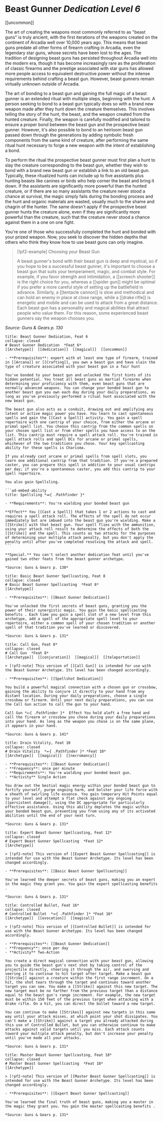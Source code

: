 
# Beast Gunner *Dedication Level 6*  
[[uncommon]]  

The art of creating the weapons most commonly referred to as "beast guns" is truly ancient, with the first iterations of the weapons created on the continent of Arcadia well over 10,000 years ago. This means that beast guns predate all other forms of firearm crafting in Arcadia, even the legendary star guns, whose secrets have been lost to the ages. The tradition of designing beast guns has persisted throughout Arcadia well into the modern era, though it has become increasingly rare as the proliferation of classic firearms and the prestige associated with star guns has allowed more people access to equivalent destructive power without the intense requirements behind crafting a beast gun. However, beast gunners remain virtually unknown outside of Arcadia.

The art of bonding to a beast gun and gaining the full magic of a beast gunner is an extended ritual with multiple steps, beginning with the hunt. A person seeking to bond to a beast gun typically does so with a brand new weapon made after they hunt down the creature themselves. This involves telling the story of the hunt, the beast, and the weapon created from the hunted creature. Finally, the weapon is carefully modified and tailored to ensure a proper bond between the beast gun and the prospective beast gunner. However, it's also possible to bond to an heirloom beast gun passed down through the generations by adding symbolic fresh components from the same kind of creature, after performing the same ritual hunt necessary to forge a new weapon with the intent of establishing a bond.

To perform the ritual the prospective beast gunner must first plan a hunt to slay the creature corresponding to the beast gun, whether they wish to bond with a brand new beast gun or establish a link to an old beast gun. Typically, these ritualized hunts can include up to five assistants plus hunting beasts like canines or birds who help corner the beast and bring it down. If the assistants are significantly more powerful than the hunted creature, or if there are so many assistants the creature never stood a chance at survival, the magic simply fails during the bonding process and the hunt and organic materials are wasted, usually much to the shame and chagrin of the hunter. The same doesn't apply if the prospective beast gunner hunts the creature alone, even if they are significantly more powerful than the creature, such that the creature never stood a chance against them in a one on one fight.

You're one of those who successfully completed the hunt and bonded with your prized weapon. Now, you seek to discover the hidden depths that others who think they know how to use beast guns can only imagine.

> [!pf2-example]
 Choosing your Beast Gun
> 
> A beast gunner's bond with their beast gun is deep and mystical, so if you hope to be a successful beast gunner, it's important to choose a beast gun that suits your temperament, magic, and combat style. For example, if you favor strength and intimidation, a [[screech shooter]] is the right choice for you, whereas a [[spider gun]] might be optimal if you prefer a more careful style of setting up the battlefield in advance. Similarly, a [[tentacle cannon]] is slow and methodical and can hold an enemy in place at close range, while a [[drake rifle]] is energetic and mobile and can be used to attack from a great distance. Each beast gun has a personality and magical abilities that attract people who value them. For this reason, some experienced beast gunners say the weapon chooses you.

*Source: Guns & Gears p. 130*

````ad-embed-feat
title: Beast Gunner Dedication, Feat 6
collapse: closed
# Beast Gunner Dedication  *Feat 6*  
[[Archetype]]  [[dedication]]  [[magical]]  [[uncommon]]  

- **Prerequisites**: expert with at least one type of firearm, trained in [[Arcana]] or [[Crafting]], you own a beast gun and have slain the type of creature associated with your beast gun in a fair hunt 

You've bonded to your beast gun and unlocked the first hints of its hidden potential. You treat all beast guns as martial firearms when determining your proficiency with them, even beast guns that are normally advanced weapons. You can change your bonded beast gun to another beast gun you own each day during your daily preparations, as long as you've previously performed a ritual hunt associated with the new beast gun.

The beast gun also acts as a conduit, drawing out and amplifying any latent or active magic power you have. You learn to cast spontaneous spells and gain the [[Cast a Spell]] activity. You gain a spell repertoire with one cantrip of your choice, from either the arcane or primal spell list. You choose this cantrip from the common spells on your chosen spell list or from other spells you have access to on the list. This cantrip must require a spell attack roll. You're trained in spell attack rolls and spell DCs for arcane or primal spells, whichever of the two traditions you chose. Your key spellcasting ability for these spells is Charisma.

If you already cast arcane or primal spells from spell slots, you learn one additional cantrip from that tradition. If you're a prepared caster, you can prepare this spell in addition to your usual cantrips per day; if you're a spontaneous caster, you add this cantrip to your spell repertoire.

You also gain Spellsling.

```ad-embed-ability
title: Spellsling *⬽{ .Pathfinder }*

- **Requirements**: You're wielding your bonded beast gun

**Effect** You [[Cast a Spell]] that takes 1 or 2 actions to cast and requires a spell attack roll. The effects of the spell do not occur immediately but are imbued into the beast gun you're wielding. Make a [[Strike]] with that beast gun. Your spell flies with the ammunition, using your attack roll result to determine the effects of both the [[Strike]] and the spell. This counts as two attacks for the purposes of determining your multiple attack penalty, but you don't apply the penalty until after you've completed resolving the attack and spell.
```

**Special.** You can't select another dedication feat until you've gained two other feats from the beast gunner archetype.

*Source: Guns & Gears p. 130*  
````  

```ad-embed-feat
title: Basic Beast Gunner Spellcasting, Feat 8
collapse: closed
# Basic Beast Gunner Spellcasting  *Feat 8*  
[[Archetype]]  

- **Prerequisites**: [[Beast Gunner Dedication]]

You've unlocked the first secrets of beast guns, granting you the power of their synergistic magic. You gain the basic spellcasting benefits . Each time you gain a spell slot of a new level from this archetype, add a spell of the appropriate spell level to your repertoire, either a common spell of your chosen tradition or another spell of that tradition you've learned or discovered.

*Source: Guns & Gears p. 131*  
```  

```ad-embed-feat
title: Call Gun, Feat 8*
collapse: closed
# Call Gun  *Feat 8*  
[[Archetype]]  [[conjuration]]  [[magical]]  [[teleportation]]  

> [!pf2-note] This version of [[Call Gun]] is intended for use with the Beast Gunner Archetype. Its level has been changed accordingly.

- **Prerequisites**: [[Spellshot Dedication]]

You build a powerful magical connection with a chosen gun or crossbow, gaining the ability to conjure it directly to your hand from any distant location. During your daily preparations, choose a single crossbow or firearm. Until your next daily preparations, you can use the Call Gun action to call the gun to your hand.

Call Gun *⬻{ .Pathfinder }*  Effect You hold aloft a free hand and call the firearm or crossbow you chose during your daily preparations into your hand. As long as the weapon you chose is on the same plane, it appears in your hand.

*Source: Guns & Gears p. 141*  
```  

```ad-embed-feat
title: Drain Vitality, Feat 10
collapse: closed
# Drain Vitality  *⬻{ .Pathfinder }* *Feat 10*  
[[Archetype]]  [[magical]]  [[necromancy]]  

- **Prerequisites**: [[Beast Gunner Dedication]]
- **Frequency**: once per minute
- **Requirements**: You're wielding your bonded beast gun.
- **Activity** Single Action

You draw out the bestial magic energy within your bonded beast gun to fortify yourself, purge ongoing harm, and bolster your life force with a sheath of swirling life essence. You gain temporary Hit Points equal to your level and attempt a flat check against any ongoing [[persistent damage]], using the DC appropriate for particularly effective assistance. Using this ability depletes the magic within your bonded beast gun, preventing you from using any of its activated abilities until the end of your next turn.

*Source: Guns & Gears p. 131*  
```  

```ad-embed-feat
title: Expert Beast Gunner Spellcasting, Feat 12*
collapse: closed
# Expert Beast Gunner Spellcasting  *Feat 12*  
[[Archetype]]  

> [!pf2-note] This version of [[Expert Beast Gunner Spellcasting]] is intended for use with the Beast Gunner Archetype. Its level has been changed accordingly.

- **Prerequisites**: [[Basic Beast Gunner Spellcasting]]

You've learned the deeper secrets of beast guns, making you an expert in the magic they grant you. You gain the expert spellcasting benefits .

*Source: Guns & Gears p. 131*  
```  

```ad-embed-feat
title: Controlled Bullet, Feat 16*
collapse: closed
# Controlled Bullet  *⬺{ .Pathfinder }* *Feat 16*  
[[Archetype]]  [[evocation]]  [[magical]]  

> [!pf2-note] This version of [[Controlled Bullet]] is intended for use with the Beast Gunner Archetype. Its level has been changed accordingly.

- **Prerequisites**: [[Beast Gunner Dedication]]
- **Frequency**: once per day
- **Activity** Two-Action

You create a direct magical connection with your beast gun, allowing you to guide the beast gun's next shot by taking control of the projectile directly, steering it through the air, and swerving and veering it to continue to hit target after target. Make a beast gun [[Strike]] against a creature within the first range increment. On a hit, the shot tears through the target and continues toward another target you can see. You make a [[Strike]] against this new target. The new target must be no farther from the previous target than a distance equal to the beast gun's range increment. For example, the new target must be within 150 feet of the previous target when attacking with a drake rifle. On a hit, you can direct the bullet toward a new target.

You can continue to make [[Strikes]] against new targets in this same way until your attack misses, at which point your shot dissipates. You can't make a [[Strike]] against a target you already attacked during this use of Controlled Bullet, but you can otherwise continue to make attacks against valid targets until you miss. Each attack counts toward your multiple attack penalty, but don't increase your penalty until you've made all your attacks.

*Source: Guns & Gears p. 131*  
```  

```ad-embed-feat
title: Master Beast Gunner Spellcasting, Feat 18*
collapse: closed
# Master Beast Gunner Spellcasting  *Feat 18*  
[[Archetype]]  

> [!pf2-note] This version of [[Master Beast Gunner Spellcasting]] is intended for use with the Beast Gunner Archetype. Its level has been changed accordingly.

- **Prerequisites**: [[Expert Beast Gunner Spellcasting]]

You've learned the final truth of beast guns, making you a master in the magic they grant you. You gain the master spellcasting benefits .

*Source: Guns & Gears p. 131*  
```
